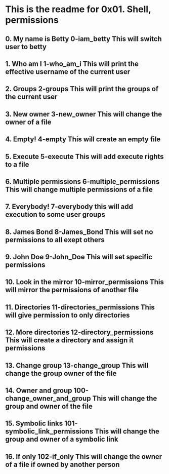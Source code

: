 <H1>This is the readme for 0x01. Shell, permissions
<H2>0. My name is Betty
0-iam_betty This will switch user to betty
<H2>1. Who am I
1-who_am_i This will print the effective username of the current user
<H2>2. Groups
2-groups This will print the groups of the current user
<H2>3. New owner
3-new_owner This will change the owner of a file
<H2>4. Empty!
4-empty This will create an empty file
<H2>5. Execute
5-execute This will add execute rights to a file
<H2>6. Multiple permissions
6-multiple_permissions This will change multiple permissions of a file
<H2>7. Everybody!
7-everybody this will add execution to some user groups
<H2>8. James Bond
8-James_Bond This will set no permissions to all exept others
<H2>9. John Doe
9-John_Doe This will set specific permissions
<H2>10. Look in the mirror
10-mirror_permissions This will mirror the permissions of another file
<H2>11. Directories
11-directories_permissions This will give permission to only directories
<H2>12. More directories
12-directory_permissions This will create a directory and assign it permissions
<H2>13. Change group
13-change_group This will change the group owner of the file
<H2>14. Owner and group
100-change_owner_and_group This will change the group and owner of the file
<H2>15. Symbolic links
101-symbolic_link_permissions This will change the group and owner of a symbolic link
<H2>16. If only
102-if_only This will change the owner of a file if owned by another person
